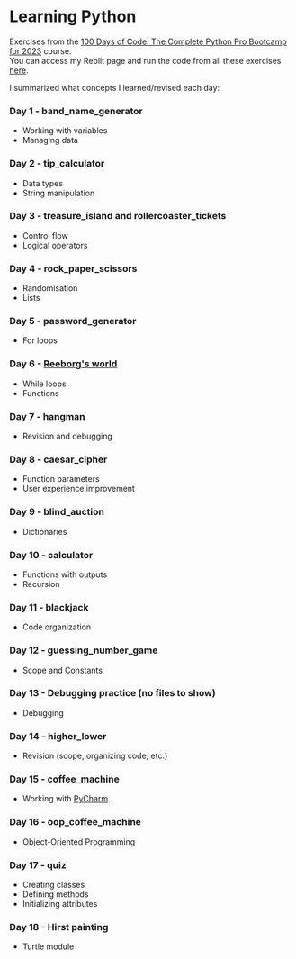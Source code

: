 # Learning Python

Exercises from the [100 Days of Code: The Complete Python Pro Bootcamp for 2023](https://www.udemy.com/course/100-days-of-code/) course.    
You can access my Replit page and run the code from all these exercises [here](https://replit.com/@damachad).   
   
I summarized what concepts I learned/revised each day:

### Day 1 - band_name_generator

- Working with variables
- Managing data

### Day 2 - tip_calculator

- Data types
- String manipulation

### Day 3 - treasure_island and rollercoaster_tickets

- Control flow
- Logical operators

### Day 4 - rock_paper_scissors

- Randomisation
- Lists

### Day 5 - password_generator

- For loops

### Day 6 - [Reeborg's world](https://reeborg.ca/reeborg.html?lang=en&mode=python&menu=worlds%2Fmenus%2Freeborg_intro_en.json&name=Hurdle%204&url=worlds%2Ftutorial_en%2Fhurdle4.json)

- While loops
- Functions

### Day 7 - hangman

- Revision and debugging

### Day 8 - caesar_cipher

- Function parameters
- User experience improvement

### Day 9 - blind_auction

- Dictionaries

### Day 10 - calculator

- Functions with outputs
- Recursion

### Day 11 - blackjack

- Code organization

### Day 12 - guessing_number_game

- Scope and Constants

### Day 13 - Debugging practice (no files to show)

- Debugging

### Day 14 - higher_lower

- Revision (scope, organizing code, etc.)

### Day 15 - coffee_machine

- Working with [PyCharm](https://www.jetbrains.com/pycharm/download/).

### Day 16 - oop_coffee_machine

- Object-Oriented Programming

### Day 17 - quiz

- Creating classes
- Defining methods
- Initializing attributes

### Day 18 - Hirst painting

- Turtle module
